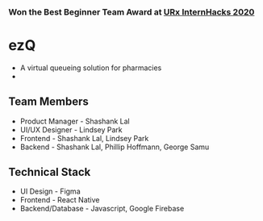 ### Won the Best Beginner Team Award at [URx InternHacks 2020](https://www.internhacks.com)
# ezQ
* A virtual queueing solution for pharmacies
* 

## Team Members
* Product Manager - Shashank Lal
* UI/UX Designer - Lindsey Park
* Frontend - Shashank Lal, Lindsey Park
* Backend - Shashank Lal, Phillip Hoffmann, George Samu

## Technical Stack
* UI Design - Figma
* Frontend - React Native
* Backend/Database - Javascript, Google Firebase
